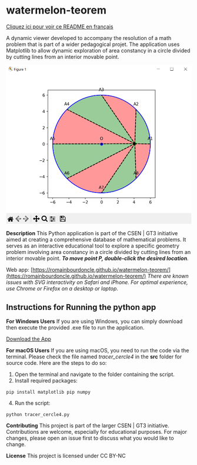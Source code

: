 # watermelon-teorem
[Cliquez ici pour voir ce README en français](README_FR.md)

A dynamic viewer developed to accompany the resolution of a math problem that is part of a wider pedagogical projet. The application uses Matplotlib to allow dynamic exploration of area constancy in a circle divided by cutting lines from an interior movable point. 

![app_screenshot](./docs/capture.png)

**Description**
This Python application is part of the CSEN | GT3 initiative aimed at creating a comprehensive database of mathematical problems. It serves as an interactive educational tool to explore a specific geometry problem involving area constancy in a circle divided by cutting lines from an interior movable point. _**To move point P, double-click the desired location**._

Web app: [https://romainbourdoncle.github.io/watermelon-teorem/](https://romainbourdoncle.github.io/watermelon-teorem/) _There are known issues with SVG interactivity on Safari and iPhone. For optimal experience, use Chrome or Firefox on a desktop or laptop_.
## Instructions for Running the python app

**For Windows Users**
If you are using Windows, you can simply download then execute the provided .exe file to run the application.

[Download the App](https://github.com/romainbourdoncle/watermelon-teorem/releases/download/v1.0.0/tracer_cercle4.exe)

**For macOS Users**
If you are using macOS, you need to run the code via the terminal. Please check the file named *tracer_cercle4* in the **src** folder for source code. Here are the steps to do so:
1. Open the terminal and navigate to the folder containing the script.
2. Install required packages:
```
pip install matplotlib pip numpy
```

4. Run the script:
```
python tracer_cercle4.py
```
**Contributing**
This project is part of the larger CSEN | GT3 initiative. Contributions are welcome, especially for educational purposes. For major changes, please open an issue first to discuss what you would like to change.

**License**
This project is licensed under CC BY-NC
